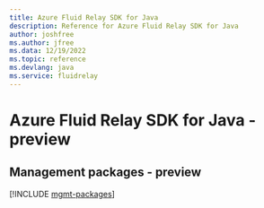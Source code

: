 ```yaml
---
title: Azure Fluid Relay SDK for Java
description: Reference for Azure Fluid Relay SDK for Java
author: joshfree
ms.author: jfree
ms.data: 12/19/2022
ms.topic: reference
ms.devlang: java
ms.service: fluidrelay
---
```

# Azure Fluid Relay SDK for Java - preview

## Management packages - preview
[!INCLUDE [mgmt-packages](fluid-relay-mgmt-index.md)]